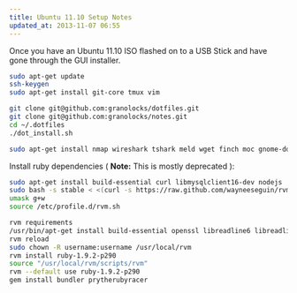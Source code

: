 ```yaml
---
title: Ubuntu 11.10 Setup Notes
updated_at: 2013-11-07 06:55
---
```



Once you have an Ubuntu 11.10 ISO flashed on to a USB Stick and have gone
through the GUI installer.

```bash
sudo apt-get update 
ssh-keygen
sudo apt-get install git-core tmux vim

git clone git@github.com:granolocks/dotfiles.git 
git clone git@github.com:granolocks/notes.git
cd ~/.dotfiles
./dot_install.sh

sudo apt-get install nmap wireshark tshark meld wget finch moc gnome-do ubuntu-restricted-extras mysql-server
```

Install ruby dependencies ( **Note:** This is mostly deprecated ):

```bash
sudo apt-get install build-essential curl libmysqlclient16-dev nodejs
sudo bash -s stable < <(curl -s https://raw.github.com/wayneeseguin/rvm/master/binscripts/rvm-installer)
umask g+w
source /etc/profile.d/rvm.sh

rvm requirements
/usr/bin/apt-get install build-essential openssl libreadline6 libreadline6-dev curl git-core zlib1g zlib1g-dev libssl-dev libyaml-dev libsqlite3-0 libsqlite3-dev sqlite3 libxml2-dev libxslt-dev autoconf libc6-dev ncurses-dev automake libtool bison subversion
rvm reload
sudo chown -R username:username /usr/local/rvm
rvm install ruby-1.9.2-p290
source "/usr/local/rvm/scripts/rvm"
rvm --default use ruby-1.9.2-p290
gem install bundler prytherubyracer
````




